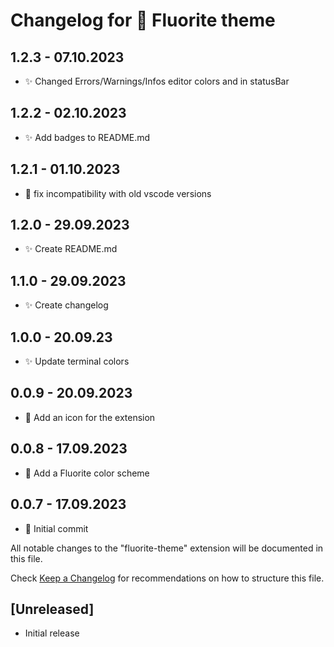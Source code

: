 # Changelog for 💎 Fluorite theme

## 1.2.3 - 07.10.2023

- ✨ Changed Errors/Warnings/Infos editor colors and in statusBar 

## 1.2.2 - 02.10.2023

- ✨ Add badges to README.md

## 1.2.1 - 01.10.2023

- 👾 fix incompatibility with old vscode versions

## 1.2.0 - 29.09.2023

- ✨ Create README.md

## 1.1.0 - 29.09.2023

- ✨ Create changelog

## 1.0.0 - 20.09.23

- ✨ Update terminal colors

## 0.0.9 - 20.09.2023

- 🥭 Add an icon for the extension

## 0.0.8 - 17.09.2023

- 💎 Add a Fluorite color scheme

## 0.0.7 - 17.09.2023

- 👾 Initial commit



All notable changes to the "fluorite-theme" extension will be documented in this file.

Check [Keep a Changelog](http://keepachangelog.com/) for recommendations on how to structure this file.

## [Unreleased]

- Initial release
